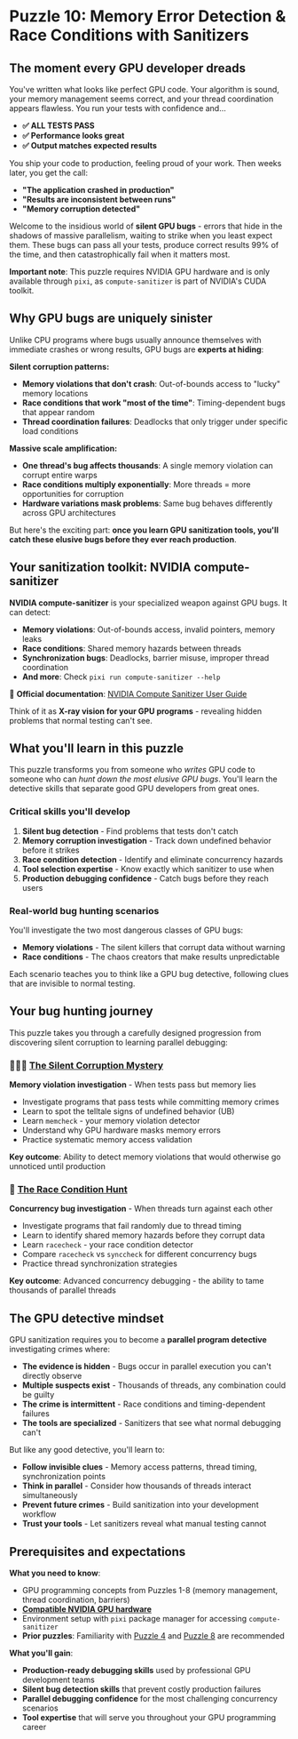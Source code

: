 # Puzzle 10: Memory Error Detection & Race Conditions with Sanitizers

## The moment every GPU developer dreads

You've written what looks like perfect GPU code. Your algorithm is sound, your memory management seems correct, and your thread coordination appears flawless. You run your tests with confidence and...

- **✅ ALL TESTS PASS**
- **✅ Performance looks great**
- **✅ Output matches expected results**

You ship your code to production, feeling proud of your work. Then weeks later, you get the call:

- **"The application crashed in production"**
- **"Results are inconsistent between runs"**
- **"Memory corruption detected"**

Welcome to the insidious world of **silent GPU bugs** - errors that hide in the shadows of massive parallelism, waiting to strike when you least expect them. These bugs can pass all your tests, produce correct results 99% of the time, and then catastrophically fail when it matters most.

**Important note**: This puzzle requires NVIDIA GPU hardware and is only available through `pixi`, as `compute-sanitizer` is part of NVIDIA's CUDA toolkit.

## Why GPU bugs are uniquely sinister

Unlike CPU programs where bugs usually announce themselves with immediate crashes or wrong results, GPU bugs are **experts at hiding**:

**Silent corruption patterns:**
- **Memory violations that don't crash**: Out-of-bounds access to "lucky" memory locations
- **Race conditions that work "most of the time"**: Timing-dependent bugs that appear random
- **Thread coordination failures**: Deadlocks that only trigger under specific load conditions

**Massive scale amplification:**
- **One thread's bug affects thousands**: A single memory violation can corrupt entire warps
- **Race conditions multiply exponentially**: More threads = more opportunities for corruption
- **Hardware variations mask problems**: Same bug behaves differently across GPU architectures

But here's the exciting part: **once you learn GPU sanitization tools, you'll catch these elusive bugs before they ever reach production**.

## Your sanitization toolkit: NVIDIA compute-sanitizer

**NVIDIA compute-sanitizer** is your specialized weapon against GPU bugs. It can detect:

- **Memory violations**: Out-of-bounds access, invalid pointers, memory leaks
- **Race conditions**: Shared memory hazards between threads
- **Synchronization bugs**: Deadlocks, barrier misuse, improper thread coordination
- **And more**: Check `pixi run compute-sanitizer --help`

📖 **Official documentation**: [NVIDIA Compute Sanitizer User Guide](https://docs.nvidia.com/compute-sanitizer/ComputeSanitizer/index.html)

Think of it as **X-ray vision for your GPU programs** - revealing hidden problems that normal testing can't see.

## What you'll learn in this puzzle

This puzzle transforms you from someone who *writes* GPU code to someone who can *hunt down the most elusive GPU bugs*. You'll learn the detective skills that separate good GPU developers from great ones.

### **Critical skills you'll develop**

1. **Silent bug detection** - Find problems that tests don't catch
2. **Memory corruption investigation** - Track down undefined behavior before it strikes
3. **Race condition detection** - Identify and eliminate concurrency hazards
4. **Tool selection expertise** - Know exactly which sanitizer to use when
5. **Production debugging confidence** - Catch bugs before they reach users

### **Real-world bug hunting scenarios**

You'll investigate the two most dangerous classes of GPU bugs:

- **Memory violations** - The silent killers that corrupt data without warning
- **Race conditions** - The chaos creators that make results unpredictable

Each scenario teaches you to think like a GPU bug detective, following clues that are invisible to normal testing.

## Your bug hunting journey

This puzzle takes you through a carefully designed progression from discovering silent corruption to learning parallel debugging:

### 👮🏼‍♂️ [The Silent Corruption Mystery](./memcheck.md)

**Memory violation investigation** - When tests pass but memory lies

- Investigate programs that pass tests while committing memory crimes
- Learn to spot the telltale signs of undefined behavior (UB)
- Learn `memcheck` - your memory violation detector
- Understand why GPU hardware masks memory errors
- Practice systematic memory access validation

**Key outcome**: Ability to detect memory violations that would otherwise go unnoticed until production

### 🏁 [The Race Condition Hunt](./racecheck.md)

**Concurrency bug investigation** - When threads turn against each other

- Investigate programs that fail randomly due to thread timing
- Learn to identify shared memory hazards before they corrupt data
- Learn `racecheck` - your race condition detector
- Compare `racecheck` vs `synccheck` for different concurrency bugs
- Practice thread synchronization strategies

**Key outcome**: Advanced concurrency debugging - the ability to tame thousands of parallel threads

## The GPU detective mindset

GPU sanitization requires you to become a **parallel program detective** investigating crimes where:

- **The evidence is hidden** - Bugs occur in parallel execution you can't directly observe
- **Multiple suspects exist** - Thousands of threads, any combination could be guilty
- **The crime is intermittent** - Race conditions and timing-dependent failures
- **The tools are specialized** - Sanitizers that see what normal debugging can't

But like any good detective, you'll learn to:
- **Follow invisible clues** - Memory access patterns, thread timing, synchronization points
- **Think in parallel** - Consider how thousands of threads interact simultaneously
- **Prevent future crimes** - Build sanitization into your development workflow
- **Trust your tools** - Let sanitizers reveal what manual testing cannot

## Prerequisites and expectations

**What you need to know**:
- GPU programming concepts from Puzzles 1-8 (memory management, thread coordination, barriers)
- **[Compatible NVIDIA GPU hardware](https://docs.modular.com/max/faq#gpu-requirements)**
- Environment setup with `pixi` package manager for accessing `compute-sanitizer`
- **Prior puzzles**: Familiarity with [Puzzle 4](../puzzle_04/introduction_layout_tensor.md) and [Puzzle 8](../puzzle_08/layout_tensor.md) are recommended

**What you'll gain**:
- **Production-ready debugging skills** used by professional GPU development teams
- **Silent bug detection skills** that prevent costly production failures
- **Parallel debugging confidence** for the most challenging concurrency scenarios
- **Tool expertise** that will serve you throughout your GPU programming career

